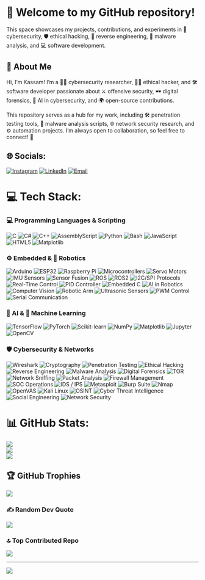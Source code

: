 # 🚀 Welcome to my GitHub repository!

This space showcases my projects, contributions, and experiments in 🔐 cybersecurity, 🛡 ethical hacking, 🔎 reverse engineering, 🦠 malware analysis, and 💻 software development.


## 👋 About Me

Hi, I’m Kassam! I’m a 🧑‍💻 cybersecurity researcher, 🕵️‍♂️ ethical hacker, and 🛠 software developer passionate about ⚔️ offensive security, 🕶 digital forensics, 🤖 AI in cybersecurity, and 🌍 open-source contributions.

This repository serves as a hub for my work, including 🛠 penetration testing tools, 🦠 malware analysis scripts, 🌐 network security research, and ⚙️ automation projects. I’m always open to collaboration, so feel free to connect! 🤝


## 🌐 Socials:
[![Instagram](https://img.shields.io/badge/Instagram-%23E4405F.svg?logo=Instagram&logoColor=white)](https://instagram.com/zedx.___) [![LinkedIn](https://img.shields.io/badge/LinkedIn-%230077B5.svg?logo=linkedin&logoColor=white)](https://linkedin.com/in/kassam-dakhlalah-2b44bb207/) [![Email](https://img.shields.io/badge/Email-D14836?logo=gmail&logoColor=white)](mailto:kassam.dakhlalah@outlook.com) 


# 💻 Tech Stack:

### 💻 Programming Languages & Scripting

![C](https://img.shields.io/badge/c-%2300599C.svg?style=for-the-badge&logo=c&logoColor=white)
![C#](https://img.shields.io/badge/c%23-%23239120.svg?style=for-the-badge&logo=csharp&logoColor=white)
![C++](https://img.shields.io/badge/c++-%2300599C.svg?style=for-the-badge&logo=c%2B%2B&logoColor=white)
![AssemblyScript](https://img.shields.io/badge/assembly%20script-%23000000.svg?style=for-the-badge&logo=assemblyscript&logoColor=white)
![Python](https://img.shields.io/badge/python-3670A0?style=for-the-badge&logo=python&logoColor=ffdd54)
![Bash](https://img.shields.io/badge/bash_script-%23121011.svg?style=for-the-badge&logo=gnu-bash&logoColor=white)
![JavaScript](https://img.shields.io/badge/javascript-%23323330.svg?style=for-the-badge&logo=javascript&logoColor=%23F7DF1E)
![HTML5](https://img.shields.io/badge/html5-%23E34F26.svg?style=for-the-badge&logo=html5&logoColor=white)
![Matplotlib](https://img.shields.io/badge/Matplotlib-%23ffffff.svg?style=for-the-badge&logo=Matplotlib&logoColor=black)


### ⚙️ Embedded & 🤖 Robotics  
![Arduino](https://img.shields.io/badge/Arduino-%2300979D.svg?style=for-the-badge&logo=arduino&logoColor=white)  ![ESP32](https://img.shields.io/badge/ESP32-%23FF6F00.svg?style=for-the-badge&logo=espressif&logoColor=white)  ![Raspberry Pi](https://img.shields.io/badge/Raspberry%20Pi-C51A4A.svg?style=for-the-badge&logo=raspberry-pi&logoColor=white)  ![Microcontrollers](https://img.shields.io/badge/Microcontrollers-%23007396.svg?style=for-the-badge&logo=chip&logoColor=white)  ![Servo Motors](https://img.shields.io/badge/Servo%20Motors-%23F46C20.svg?style=for-the-badge&logo=gear&logoColor=white)  ![IMU Sensors](https://img.shields.io/badge/IMU%20Sensors-%231F8EFA.svg?style=for-the-badge&logo=sensors&logoColor=white)  ![Sensor Fusion](https://img.shields.io/badge/Sensor%20Fusion-%2300A0B0.svg?style=for-the-badge&logo=sensors&logoColor=white)  ![ROS](https://img.shields.io/badge/ROS-%230A0A0A.svg?style=for-the-badge&logo=ros&logoColor=white)  ![ROS2](https://img.shields.io/badge/ROS2-%23212121.svg?style=for-the-badge&logo=ros&logoColor=white)  ![I2C/SPI Protocols](https://img.shields.io/badge/I2C%20%2F%20SPI-%234285F4.svg?style=for-the-badge&logo=protocols.io&logoColor=white)  ![Real-Time Control](https://img.shields.io/badge/Real--Time%20Control-%23232F3E.svg?style=for-the-badge&logo=clockify&logoColor=white)  ![PID Controller](https://img.shields.io/badge/PID%20Controller-%23E65100.svg?style=for-the-badge&logo=linear&logoColor=white)  ![Embedded C](https://img.shields.io/badge/Embedded%20C-%2300599C.svg?style=for-the-badge&logo=c&logoColor=white)  ![AI in Robotics](https://img.shields.io/badge/AI%20in%20Robotics-%238E44AD.svg?style=for-the-badge&logo=openai&logoColor=white)  ![Computer Vision](https://img.shields.io/badge/Computer%20Vision-%234285F4.svg?style=for-the-badge&logo=opencv&logoColor=white)  ![Robotic Arm](https://img.shields.io/badge/Robotic%20Arm-%23B71C1C.svg?style=for-the-badge&logo=mechanical-arm&logoColor=white)  ![Ultrasonic Sensors](https://img.shields.io/badge/Ultrasonic%20Sensors-%23FFC107.svg?style=for-the-badge&logo=waves&logoColor=white)  ![PWM Control](https://img.shields.io/badge/PWM%20Control-%231B5E20.svg?style=for-the-badge&logo=signal&logoColor=white)  ![Serial Communication](https://img.shields.io/badge/Serial%20Comm-%23212121.svg?style=for-the-badge&logo=usb&logoColor=white)



### 🧠 AI & 🤖 Machine Learning  
![TensorFlow](https://img.shields.io/badge/TensorFlow-%23FF6F00.svg?style=for-the-badge&logo=TensorFlow&logoColor=white)  ![PyTorch](https://img.shields.io/badge/PyTorch-%23EE4C2C.svg?style=for-the-badge&logo=PyTorch&logoColor=white)  ![Scikit-learn](https://img.shields.io/badge/Scikit--Learn-%23F7931E.svg?style=for-the-badge&logo=scikit-learn&logoColor=white)  ![NumPy](https://img.shields.io/badge/NumPy-%23013243.svg?style=for-the-badge&logo=numpy&logoColor=white)  ![Matplotlib](https://img.shields.io/badge/Matplotlib-%23FF4081.svg?style=for-the-badge&logo=matplotlib&logoColor=white)  ![Jupyter](https://img.shields.io/badge/Jupyter-%23F37626.svg?style=for-the-badge&logo=Jupyter&logoColor=white)  ![OpenCV](https://img.shields.io/badge/OpenCV-%2300485F.svg?style=for-the-badge&logo=opencv&logoColor=white)  



### 🛡️ Cybersecurity & Networks  
![Wireshark](https://img.shields.io/badge/Wireshark-%231F69C4.svg?style=for-the-badge&logo=wireshark&logoColor=white)  ![Cryptography](https://img.shields.io/badge/Cryptography-%2300A0B0.svg?style=for-the-badge&logo=crypto&logoColor=white)  ![Penetration Testing](https://img.shields.io/badge/Penetration%20Testing-%233232C2.svg?style=for-the-badge&logo=key&logoColor=white)  ![Ethical Hacking](https://img.shields.io/badge/Ethical%20Hacking-%2300BFA5.svg?style=for-the-badge&logo=anonymous&logoColor=white)  ![Reverse Engineering](https://img.shields.io/badge/Reverse%20Engineering-%23232323.svg?style=for-the-badge&logo=inspect&logoColor=white)  ![Malware Analysis](https://img.shields.io/badge/Malware%20Analysis-%23B71C1C.svg?style=for-the-badge&logo=bug&logoColor=white)  ![Digital Forensics](https://img.shields.io/badge/Digital%20Forensics-%2300A1D8.svg?style=for-the-badge&logo=internet-explorer&logoColor=white)  ![TOR](https://img.shields.io/badge/TOR-%237E4798.svg?style=for-the-badge&logo=tor-project&logoColor=white)  ![Network Sniffing](https://img.shields.io/badge/Network%20Sniffing-%234285F4.svg?style=for-the-badge&logo=gnu&logoColor=white)  ![Packet Analysis](https://img.shields.io/badge/Packet%20Analysis-%231F2E88.svg?style=for-the-badge&logo=protocols.io&logoColor=white)  ![Firewall Management](https://img.shields.io/badge/Firewall%20Security-%23EF6C00.svg?style=for-the-badge&logo=fortinet&logoColor=white)  ![SOC Operations](https://img.shields.io/badge/SOC%20Operations-%233C3C3D.svg?style=for-the-badge&logo=cyberdefense&logoColor=white)  ![IDS / IPS](https://img.shields.io/badge/IDS%20%2F%20IPS-%23212529.svg?style=for-the-badge&logo=sensu&logoColor=white)  ![Metasploit](https://img.shields.io/badge/Metasploit-%231D1D1D.svg?style=for-the-badge&logo=metasploit&logoColor=white)  ![Burp Suite](https://img.shields.io/badge/Burp%20Suite-%23FF6F00.svg?style=for-the-badge&logo=owasp&logoColor=white)  ![Nmap](https://img.shields.io/badge/Nmap-%230068A6.svg?style=for-the-badge&logo=nmap&logoColor=white)  ![OpenVAS](https://img.shields.io/badge/OpenVAS-%2300AC94.svg?style=for-the-badge&logo=nessus&logoColor=white)  ![Kali Linux](https://img.shields.io/badge/Kali%20Linux-%23323232.svg?style=for-the-badge&logo=kalilinux&logoColor=white)  ![OSINT](https://img.shields.io/badge/OSINT-%23A020F0.svg?style=for-the-badge&logo=intelligence&logoColor=white)  ![Cyber Threat Intelligence](https://img.shields.io/badge/Cyber%20Threat%20Intel-%230087C5.svg?style=for-the-badge&logo=threat&logoColor=white)  ![Social Engineering](https://img.shields.io/badge/Social%20Engineering-%23F44336.svg?style=for-the-badge&logo=people&logoColor=white)  ![Network Security](https://img.shields.io/badge/Network%20Security-%230075B5.svg?style=for-the-badge&logo=networkx&logoColor=white)



# 📊 GitHub Stats:
![](https://github-readme-stats.vercel.app/api?username=kassam-99&theme=dark&hide_border=false&include_all_commits=false&count_private=false)<br/>
![](https://nirzak-streak-stats.vercel.app/?user=kassam-99&theme=dark&hide_border=false)<br/>
![](https://github-readme-stats.vercel.app/api/top-langs/?username=kassam-99&theme=dark&hide_border=false&include_all_commits=false&count_private=false&layout=compact)

## 🏆 GitHub Trophies
![](https://github-profile-trophy.vercel.app/?username=kassam-99&theme=ocean_dark&no-frame=false&no-bg=false&margin-w=4)

### ✍️ Random Dev Quote
![](https://quotes-github-readme.vercel.app/api?type=horizontal&theme=radical)

### 🔝 Top Contributed Repo
![](https://github-contributor-stats.vercel.app/api?username=kassam-99&limit=5&theme=dark&combine_all_yearly_contributions=true)

---
[![](https://visitcount.itsvg.in/api?id=kassam-99&icon=0&color=0)](https://visitcount.itsvg.in)

